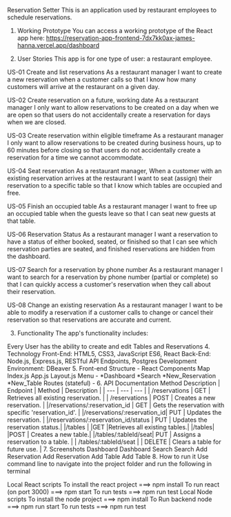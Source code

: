 Reservation Setter
This is an application used by restaurant employees to schedule reservations.

1. Working Prototype
You can access a working prototype of the React app here: https://reservation-app-frontend-7dx7kk0ax-james-hanna.vercel.app/dashboard

2. User Stories
This app is for one type of user: a restaurant employee.

US-01 Create and list reservations
As a restaurant manager I want to create a new reservation when a customer calls so that I know how many customers will arrive at the restaurant on a given day.

US-02 Create reservation on a future, working date
As a restaurant manager I only want to allow reservations to be created on a day when we are open so that users do not accidentally create a reservation for days when we are closed.

US-03 Create reservation within eligible timeframe
As a restaurant manager I only want to allow reservations to be created during business hours, up to 60 minutes before closing so that users do not accidentally create a reservation for a time we cannot accommodate.

US-04 Seat reservation
As a restaurant manager, When a customer with an existing reservation arrives at the restaurant I want to seat (assign) their reservation to a specific table so that I know which tables are occupied and free.

US-05 Finish an occupied table
As a restaurant manager I want to free up an occupied table when the guests leave so that I can seat new guests at that table.

US-06 Reservation Status
As a restaurant manager I want a reservation to have a status of either booked, seated, or finished so that I can see which reservation parties are seated, and finished reservations are hidden from the dashboard.

US-07 Search for a reservation by phone number
As a restaurant manager I want to search for a reservation by phone number (partial or complete) so that I can quickly access a customer's reservation when they call about their reservation.

US-08 Change an existing reservation
As a restaurant manager I want to be able to modify a reservation if a customer calls to change or cancel their reservation so that reservations are accurate and current.

3. Functionality
The app's functionality includes:

Every User has the ability to create and edit Tables and Reservations
4. Technology
Front-End: HTML5, CSS3, JavaScript ES6, React
Back-End: Node.js, Express.js, RESTful API Endpoints, Postgres
Development Environment: DBeaver
5. Front-end Structure - React Components Map
Index.js
App.js
Layout.js
Menu - *Dashboard *Search *New_Reservation *New_Table
Routes (stateful) -
6. API Documentation
	Method	Description
|  Endpoint | Method  |	Description |
| ---       | ---     |  ---        |
| /reservations | GET  | Retrieves all existing reservation. |
| /reservations    | POST | Creates a new reservation.    |
|/reservations/:reservation_id | GET |	Gets the reservation with specific 'reservation_id'. |
|/reservations/:reservation_id|	PUT |	Updates the reservation. |
|/reservations/:reservation_id/status |	PUT	| Updates the reservation status.|
|/tables	| |GET	|Retrieves all existing tables.|
|/tables|	|POST |	Creates a new table.|
|/tables/:tableId/seat|	PUT |	Assigns a reservation to a table. |
| /tables/:tableId/seat |	| DELETE	| Clears a table for future use. |
7. Screenshots
Dashboard
Dashboard
Search
Search
Add Reservation
Add Reservation
Add Table
Add Table
8. How to run it
Use command line to navigate into the project folder and run the following in terminal

Local React scripts
To install the react project ===> npm install
To run react (on port 3000) ===> npm start
To run tests ===> npm run test
Local Node scripts
To install the node project ===> npm install
To Run backend node ===> npm run start
To run tests ===> npm run test
